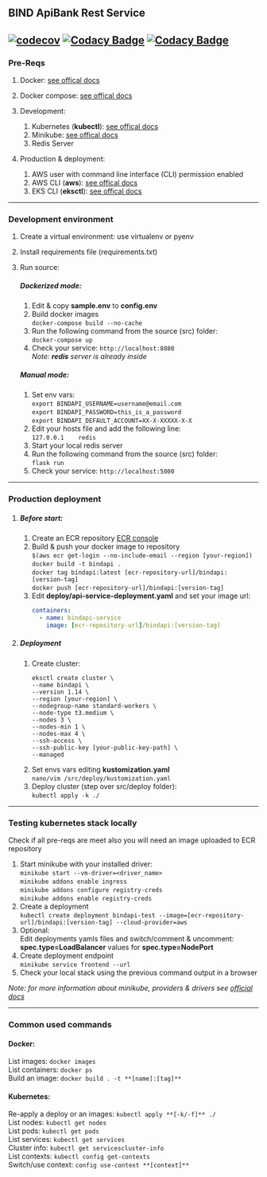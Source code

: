## BIND ApiBank Rest Service
[![codecov](https://codecov.io/bb/INCLUFIN_GIT/bindapi/branch/master/graph/badge.svg?token=BPJHU1ODPL)](https://codecov.io/bb/INCLUFIN_GIT/bindapi)
[![Codacy Badge](https://api.codacy.com/project/badge/Grade/ac9723f2c59940ee8fe7f8ea5c7de545)](https://www.codacy.com?utm_source=bitbucket.org&amp;utm_medium=referral&amp;utm_content=INCLUFIN_GIT/bindapi&amp;utm_campaign=Badge_Grade)
[![Codacy Badge](https://api.codacy.com/project/badge/Coverage/ac9723f2c59940ee8fe7f8ea5c7de545)](https://www.codacy.com?utm_source=bitbucket.org&amp;utm_medium=referral&amp;utm_content=INCLUFIN_GIT/bindapi&amp;utm_campaign=Badge_Coverage)
---
### Pre-Reqs  
1. Docker: [see offical docs](https://docs.docker.com/install/)
2. Docker compose: [see offical docs](https://docs.docker.com/compose/install/)

3. Development:
    1. Kubernetes (**kubectl**): [see offical docs](https://kubernetes.io/docs/tasks/tools/install-kubectl/)
    2. Minikube: [see offical docs](https://kubernetes.io/docs/tasks/tools/install-minikube/)
    3. Redis Server
    
4. Production & deployment:
    1. AWS user with command line interface (CLI) permission enabled 
    2. AWS CLI (**aws**): [see offical docs](https://docs.aws.amazon.com/cli/latest/userguide/cli-chap-install.html)
    2. EKS CLI (**eksctl**): [see offical docs](https://docs.aws.amazon.com/eks/latest/userguide/getting-started-eksctl.html)
---
### Development environment
1. Create a virtual environment: use virtualenv or pyenv 
2. Install requirements file (requirements.txt)
3. Run source:
    
    ##### Dockerized mode:
    1. Edit & copy **sample.env** to **config.env**
    2. Build docker images  
        ```docker-compose build --no-cache```
    3. Run the following command from the source (src) folder:  
        ```docker-compose up``` 
    4. Check your service: ```http://localhost:8080```      
    *Note: **redis** server is already inside*

    ##### Manual mode:
    1. Set env vars:  
        ```export BINDAPI_USERNAME=username@email.com```  
        ```export BINDAPI_PASSWORD=this_is_a_password```  
        ```export BINDAPI_DEFAULT_ACCOUNT=XX-X-XXXXX-X-X```  
    3. Edit your hosts file and add the following line:  
        ```127.0.0.1	redis```
    4. Start your local redis server
    5. Run the following command from the source (src) folder:  
        ```flask run```  
    6. Check your service: ```http://localhost:5000```
---
### Production deployment

1. ##### Before start:
    1. Create an ECR repository [ECR console](https://console.aws.amazon.com/ecr/home)
    2. Build & push your docker image to repository  
        ```$(aws ecr get-login --no-include-email --region [your-region])```  
        ```docker build -t bindapi .```  
        ```docker tag bindapi:latest [ecr-repository-url]/bindapi:[version-tag]```  
        ```docker push [ecr-repository-url]/bindapi:[version-tag]``` 
    2. Edit **deploy/api-service-deployment.yaml** and set your image url:
        ```yaml
        containers: 
          - name: bindapi-service 
            image: [ecr-repository-url]/bindapi:[version-tag]
        ```
2. ##### Deployment
    1. Create cluster:
        ```shell
        eksctl create cluster \
        --name bindapi \
        --version 1.14 \
        --region [your-region] \
        --nodegroup-name standard-workers \
        --node-type t3.medium \
        --nodes 3 \
        --nodes-min 1 \
        --nodes-max 4 \
        --ssh-access \
        --ssh-public-key [your-public-key-path] \
        --managed
       ```
    2. Set envs vars editing **kustomization.yaml**  
        ```nano/vim /src/deploy/kustomization.yaml```
    3. Deploy cluster (step over src/deploy folder):  
        ```kubectl apply -k ./ ```

---
### Testing kubernetes stack locally
Check if all pre-reqs are meet also you will need an image uploaded to ECR repository

1. Start minikube with your installed driver:  
    ```minikube start --vm-driver=<driver_name>```  
    ```minikube addons enable ingress```  
    ```minikube addons configure registry-creds```  
    ```minikube addons enable registry-creds```  
2. Create a deployment  
    ```kubectl create deployment bindapi-test --image=[ecr-repository-url]/bindapi:[version-tag] --cloud-provider=aws```
3. Optional:  
   Edit deployments yamls files and switch/comment & uncomment: 
   **spec.type=LoadBalancer** values for **spec.type=NodePort**
4. Create deployment endpoint  
    ```minikube service frontend --url```
5. Check your local stack using the previous command output in a browser

*Note: for more information about minikube, providers & drivers see [official docs](https://kubernetes.io/docs/setup/learning-environment/minikube/#installation)*

---
### Common used commands

#### Docker:  
List images: ```docker images```   
List containers: ```docker ps```  
Build an image: ```docker build . -t **[name]:[tag]**```  

#### Kubernetes:  
Re-apply a deploy or an images: ```kubectl apply **[-k/-f]** ./```  
List nodes: ```kubectl get nodes```  
List pods: ```kubectl get pods```  
List services: ```kubectl get services```  
Cluster info: ```kubectl get servicescluster-info```  
List contexts: ```kubectl config get-contexts```  
Switch/use context: ```config use-context **[context]**``` 
